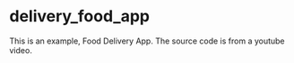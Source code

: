 # delivery_food_app

This is an example, Food Delivery App. The source code is from a youtube video.


